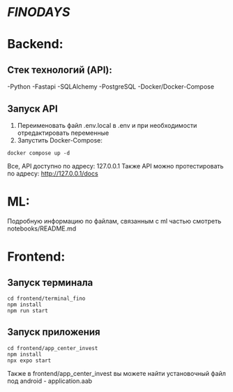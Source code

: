 # *FINODAYS*
#

# Backend:

## Стек технологий (API):
-Python
-Fastapi
-SQLAlchemy
-PostgreSQL
-Docker/Docker-Compose

## Запуск API
1. Переименовать файл .env.local в .env  и при необходимости отредактировать переменные
2. Запустить Docker-Compose:
```
docker compose up -d
```


Все, API доступно по адресу: 127.0.0.1
Также API можно протестировать по адресу: http://127.0.0.1/docs
#

# ML: 
Подробную информацию по файлам, связанным с ml частью смотреть notebooks/README.md

# Frontend: 

## Запуск терминала
```console
cd frontend/terminal_fino
npm install
npm run start
```

## Запуск приложения
```console
cd frontend/app_center_invest
npm install
npx expo start
```
Также в frontend/app_center_invest вы можете найти установочный файл под android - application.aab
